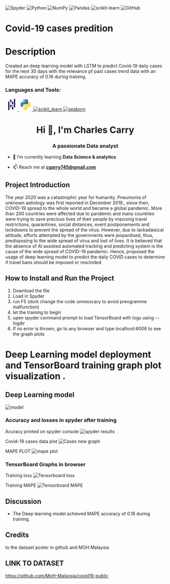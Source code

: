 

![Spyder](https://img.shields.io/badge/Spyder-838485?style=for-the-badge&logo=spyder%20ide&logoColor=maroon)
![Python](https://img.shields.io/badge/python-3670A0?style=for-the-badge&logo=python&logoColor=ffdd54)
![NumPy](https://img.shields.io/badge/numpy-%23013243.svg?style=for-the-badge&logo=numpy&logoColor=white)
![Pandas](https://img.shields.io/badge/pandas-%23150458.svg?style=for-the-badge&logo=pandas&logoColor=white)
![scikit-learn](https://img.shields.io/badge/scikit--learn-%23F7931E.svg?style=for-the-badge&logo=scikit-learn&logoColor=white)
	![GitHub](https://img.shields.io/badge/github-%23121011.svg?style=for-the-badge&logo=github&logoColor=white)


# Covid-19 cases predition
 
# Description
 Created an deep learning model with LSTM to predict Covid-19 daily cases for the next 30 days with the relevance pf past cases trend data with an MAPE accuracy of 0.16 during training.
 
 <h3 align="left">Languages and Tools:</h3>
<p align="left"> <a href="https://pandas.pydata.org/" target="_blank" rel="noreferrer"> <img src="https://raw.githubusercontent.com/devicons/devicon/2ae2a900d2f041da66e950e4d48052658d850630/icons/pandas/pandas-original.svg" alt="pandas" width="40" height="40"/> </a> <a href="https://www.python.org" target="_blank" rel="noreferrer"> <img src="https://raw.githubusercontent.com/devicons/devicon/master/icons/python/python-original.svg" alt="python" width="40" height="40"/> </a> <a href="https://scikit-learn.org/" target="_blank" rel="noreferrer"> <img src="https://upload.wikimedia.org/wikipedia/commons/0/05/Scikit_learn_logo_small.svg" alt="scikit_learn" width="40" height="40"/> </a> <a href="https://seaborn.pydata.org/" target="_blank" rel="noreferrer"> <img src="https://seaborn.pydata.org/_images/logo-mark-lightbg.svg" alt="seaborn" width="40" height="40"/> </a> </p> 



<h1 align="center">Hi 👋, I'm Charles Carry</h1>
<h3 align="center">A passionate Data analyst</h3>

- 🌱 I’m currently learning **Data Science & analytics**

- 📫 Reach me at **cgarry745@gmail.com**
## Project Introduction
The year 2020 was a catastrophic year for humanity. Pneumonia of unknown
aetiology was first reported in December 2019., since then, COVID-19 spread to
the whole world and became a global pandemic. More than 200 countries were
affected due to pandemic and many countries were trying to save precious lives
of their people by imposing travel restrictions, quarantines, social distances, event
postponements and lockdowns to prevent the spread of the virus. However, due
to lackadaisical attitude, efforts attempted by the governments were jeopardised,
thus, predisposing to the wide spread of virus and lost of lives.
It is believed that the absence of AI assisted automated tracking and
predicting system is the cause of the wide spread of COVID-19 pandemic. Hence,
proposed the usage of deep learning model to predict the daily
COVID cases to determine if travel bans should be imposed or rescinded 

## How to Install and Run the Project
1. Download the file
2. Load in Spyder
3. run F5 (dont change the code unnesscary to avoid preogramme malfunction)
4. let the training to begin
5. open spyder command prompt to load TensorBoard with logs using --logdir <filepath>
6. If no error is thrown, go to any browser and type localhost:6006 to see the graph plots
 
# Deep Learning model deployment and TensorBoard training graph plot visualization .
## Deep Learning model
![model](https://user-images.githubusercontent.com/107659755/175510791-3133f11d-bb59-414e-9a79-a8ad284339cf.png)

 
 
 
 
### Accuracy and losses in spyder after training
Acuracy printed on spyder console
![spyder results](https://user-images.githubusercontent.com/107659755/175510893-6666e144-afb5-4a8c-903d-59a8196d69d0.PNG)




Covid-19 cases data plot
![Cases new graph](https://user-images.githubusercontent.com/107659755/175511201-2565d7a9-1db7-4ec5-80df-8c3e724b78c6.png)



MAPE PLOT
![mape plot](https://user-images.githubusercontent.com/107659755/175511227-849db3bf-f9c1-4feb-9d96-dfdc0f82a643.png)




### TensorBoard Graphs in browser
 Training loss
![Tensorboard loss](https://user-images.githubusercontent.com/107659755/175510998-d84cdb68-f55a-4d2d-9b83-d0b8b521f661.PNG)

 Training MAPE
![Tensorboard MAPE](https://user-images.githubusercontent.com/107659755/175511081-b2d664ec-7a8c-4f65-b8db-92f631185333.PNG)



## Discussion
- The Deep learning model achieved MAPE accuracy of 0.16 during training.

## Credits
to the dataset poster in github and MOH Malaysia
## LINK TO DATASET
https://github.com/MoH-Malaysia/covid19-public



